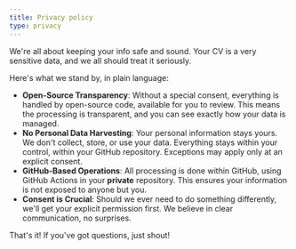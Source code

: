 ```yaml
---
title: Privacy policy
type: privacy
---
```


We're all about keeping your info safe and sound.
Your CV is a very sensitive data, and we all should treat it seriously.

Here's what we stand by, in plain language:

- **Open-Source Transparency**: Without a special consent, everything is handled by open-source code, available for you
  to review. This means the processing is transparent, and you can see exactly how your data is managed.
- **No Personal Data Harvesting**: Your personal information stays yours. We don't collect, store, or use your data.
  Everything stays within your control, within your GitHub repository.
  Exceptions may apply only at an explicit consent.
- **GitHub-Based Operations**: All processing is done within GitHub, using GitHub Actions in your **private**
  repository.
  This ensures your information is not exposed to anyone but you.
- **Consent is Crucial**: Should we ever need to do something differently, we'll get your explicit permission first. We
  believe in clear communication, no surprises.

That's it! If you've got questions, just shout!
